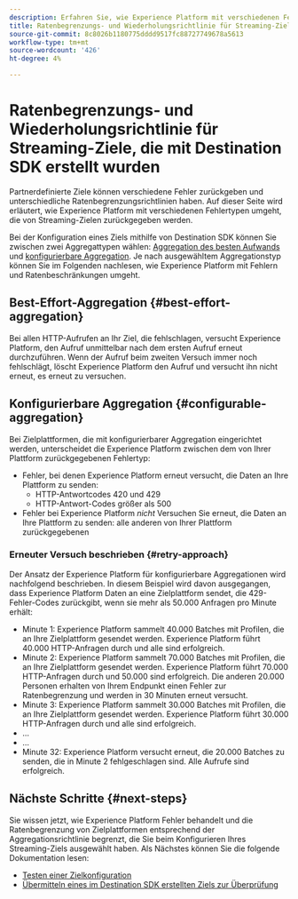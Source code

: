 ```yaml
---
description: Erfahren Sie, wie Experience Platform mit verschiedenen Fehlertypen umgeht, die von Streaming-Zielen zurückgegeben werden, und wie es erneut versucht, Daten an die Zielplattform zu senden.
title: Ratenbegrenzungs- und Wiederholungsrichtlinie für Streaming-Ziele, die mit Destination SDK erstellt wurden
source-git-commit: 8c8026b1180775dddd9517fc88727749678a5613
workflow-type: tm+mt
source-wordcount: '426'
ht-degree: 4%

---
```


# Ratenbegrenzungs- und Wiederholungsrichtlinie für Streaming-Ziele, die mit Destination SDK erstellt wurden

Partnerdefinierte Ziele können verschiedene Fehler zurückgeben und unterschiedliche Ratenbegrenzungsrichtlinien haben. Auf dieser Seite wird erläutert, wie Experience Platform mit verschiedenen Fehlertypen umgeht, die von Streaming-Zielen zurückgegeben werden.

Bei der Konfiguration eines Ziels mithilfe von Destination SDK können Sie zwischen zwei Aggregattypen wählen: [Aggregation des besten Aufwands](../functionality/destination-configuration/aggregation-policy.md#best-effort-aggregation) und [konfigurierbare Aggregation](../functionality/destination-configuration/aggregation-policy.md#configurable-aggregation). Je nach ausgewähltem Aggregationstyp können Sie im Folgenden nachlesen, wie Experience Platform mit Fehlern und Ratenbeschränkungen umgeht.

## Best-Effort-Aggregation {#best-effort-aggregation}

Bei allen HTTP-Aufrufen an Ihr Ziel, die fehlschlagen, versucht Experience Platform, den Aufruf unmittelbar nach dem ersten Aufruf erneut durchzuführen. Wenn der Aufruf beim zweiten Versuch immer noch fehlschlägt, löscht Experience Platform den Aufruf und versucht ihn nicht erneut, es erneut zu versuchen.

## Konfigurierbare Aggregation {#configurable-aggregation}

Bei Zielplattformen, die mit konfigurierbarer Aggregation eingerichtet werden, unterscheidet die Experience Platform zwischen dem von Ihrer Plattform zurückgegebenen Fehlertyp:

* Fehler, bei denen Experience Platform erneut versucht, die Daten an Ihre Plattform zu senden:
   * HTTP-Antwortcodes 420 und 429
   * HTTP-Antwort-Codes größer als 500
* Fehler bei Experience Platform *nicht* Versuchen Sie erneut, die Daten an Ihre Plattform zu senden: alle anderen von Ihrer Plattform zurückgegebenen

### Erneuter Versuch beschrieben {#retry-approach}

Der Ansatz der Experience Platform für konfigurierbare Aggregationen wird nachfolgend beschrieben. In diesem Beispiel wird davon ausgegangen, dass Experience Platform Daten an eine Zielplattform sendet, die 429-Fehler-Codes zurückgibt, wenn sie mehr als 50.000 Anfragen pro Minute erhält:

* Minute 1: Experience Platform sammelt 40.000 Batches mit Profilen, die an Ihre Zielplattform gesendet werden. Experience Platform führt 40.000 HTTP-Anfragen durch und alle sind erfolgreich.
* Minute 2: Experience Platform sammelt 70.000 Batches mit Profilen, die an Ihre Zielplattform gesendet werden. Experience Platform führt 70.000 HTTP-Anfragen durch und 50.000 sind erfolgreich. Die anderen 20.000 Personen erhalten von Ihrem Endpunkt einen Fehler zur Ratenbegrenzung und werden in 30 Minuten erneut versucht.
* Minute 3: Experience Platform sammelt 30.000 Batches mit Profilen, die an Ihre Zielplattform gesendet werden. Experience Platform führt 30.000 HTTP-Anfragen durch und alle sind erfolgreich.
* ...
* ...
* Minute 32: Experience Platform versucht erneut, die 20.000 Batches zu senden, die in Minute 2 fehlgeschlagen sind. Alle Aufrufe sind erfolgreich.

## Nächste Schritte {#next-steps}

Sie wissen jetzt, wie Experience Platform Fehler behandelt und die Ratenbegrenzung von Zielplattformen entsprechend der Aggregationsrichtlinie begrenzt, die Sie beim Konfigurieren Ihres Streaming-Ziels ausgewählt haben. Als Nächstes können Sie die folgende Dokumentation lesen:

* [Testen einer Zielkonfiguration](../testing-api/streaming-destinations/streaming-destination-testing-overview.md)
* [Übermitteln eines im Destination SDK erstellten Ziels zur Überprüfung](../guides/submit-destination.md)
